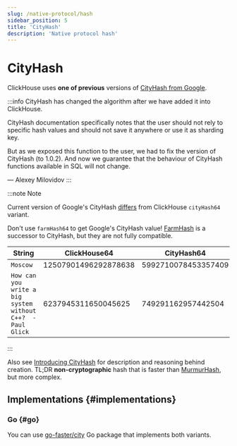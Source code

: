 ```yaml
---
slug: /native-protocol/hash
sidebar_position: 5
title: 'CityHash'
description: 'Native protocol hash'
---
```


# CityHash

ClickHouse uses **one of previous** versions of [CityHash from Google](https://github.com/google/cityhash).

:::info
CityHash has changed the algorithm after we have added it into ClickHouse.

CityHash documentation specifically notes that the user should not rely to specific hash values and should not save it anywhere or use it as sharding key.

But as we exposed this function to the user, we had to fix the version of CityHash (to 1.0.2). And now we guarantee that the behaviour of CityHash functions available in SQL will not change.

— Alexey Milovidov
:::

:::note Note

Current version of Google's CityHash [differs](https://github.com/ClickHouse/ClickHouse/issues/8354) from ClickHouse `cityHash64` variant.

Don't use `farmHash64` to get Google's CityHash value! [FarmHash](https://opensource.googleblog.com/2014/03/introducing-farmhash.html) is a successor to CityHash, but they are not fully compatible.

| String                                                     | ClickHouse64         | CityHash64          | FarmHash64           |
|------------------------------------------------------------|----------------------|---------------------|----------------------|
| `Moscow`                                                   | 12507901496292878638 | 5992710078453357409 | 5992710078453357409  |
| `How can you write a big system without C++?  -Paul Glick` | 6237945311650045625  | 749291162957442504  | 11716470977470720228 |

:::

Also see [Introducing CityHash](https://opensource.googleblog.com/2011/04/introducing-cityhash.html) for description and
reasoning behind creation. TL;DR **non-cryptographic** hash that is faster than [MurmurHash](http://en.wikipedia.org/wiki/MurmurHash), but more complex.

## Implementations {#implementations}

### Go {#go}

You can use [go-faster/city](https://github.com/go-faster/city) Go package that implements both variants.
